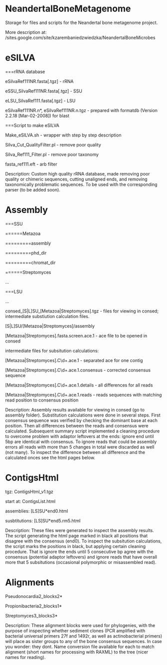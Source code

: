 NeandertalBoneMetagenome
========================

Storage for files and scripts for the Neandertal bone metagenome project.

More description at: /sites.google.com/site/kzarembaniedzwiedzka/NeandertalBoneMicrobes

eSILVA
========================

===rRNA database 

eSilvaRef111NR.fasta[.tgz] - rRNA

eSSU_SilvaRef111NR.fasta[.tgz] - SSU

eLSU_SilvaRef111.fasta[.tgz] - LSU

eSilvaRef111NR.n*, eSilvaRef111NR.n.tgz - prepared with formatdb (Version 2.2.18 [Mar-02-2008]) for blast

===Script to make eSILVA

Make_eSILVA.sh - wrapper with step by step description

Silva_Cut_QualityFilter.pl - remove poor quality

Silva_Ref111_Filter.pl - remove poor taxonomy

fasta_ref111.eft - arb filter

Description: Custom high quality rRNA database, made removing poor quality or chimeric sequences, cutting unaligned ends, and removing taxonomically problematic sequences. To be used with the corresponding parser (to be added soon).


Assembly
========================

===SSU

======Metazoa

=========assembly

=========phd_dir

=========chromat_dir

======Streptomyces

...

===LSU

...

consed_[S|L]SU_[Metazoa|Streptomyces].tgz - files for viewing in consed; intermediate substiution calculation files.

[S|L]SU/[Metazoa|Streptomyces]/assembly

[Metazoa|Streptomyces].fasta.screen.ace.1 - ace file to be opened in consed

intermediate files for subsitution calculations:

[Metazoa|Streptomyces].C\d+.ace.1 - separated ace for one contig

[Metazoa|Streptomyces].C\d+.ace.1.consensus - corrected consensus sequence

[Metazoa|Streptomyces].C\d+.ace.1.details - all differences for all reads

[Metazoa|Streptomyces].C\d+.ace.1.reads - reads sequences with matching read position to consensus position

Description:
Assembly results available for viewing in consed (go to assembly folder). Substitution calculations were done in several steps. First consensus sequence was verified by checking the dominant base at each position. Then all differences between the reads and consensus were calculated. Subsequent summary script implemented a cleaning procedure to overcome problem with adaptor leftovers at the ends: ignore end until 5bp are identical with consensus. To ignore reads that could be assembly errors all reads with more than 5 changes in total were discarded as well (not many). To inspect the difference between all difference and the calculated onces see the html pages below.

ContigsHtml
========================

tgz: ContigsHtml_v1.tgz

start at: ContigsList.html 

assemblies: [LS]SU*end0.html

susbtitutions: [LS]SU*end5.rm5.html

Description:
These files were generated to inspect the assembly results. The script generating the html page marked in black all positions that disagree with the consensus (end0). To inspect the subsitution calculations, the script marks the positions in black, but applying certain cleaning procedure. That is ignore the ends until 5 consecutive bp agree with the consensus (potential adaptor leftovers) and ignore reads that have overall more that 5 subsitutions (occasional polymorphic or misassembled read). 


Alignments
========================

Pseudonocardia2_blocks2*

Propionibacteria2_blocks1*

Streptomyces3_blocks3*

Description:
These alignment blocks were used for phylogenies, with the purpose of inspecting whether sediment clones (PCR amplified with bacterial universal primers 27f and 1492r, as well as actinobacterial primers) will place as sister groups to any of the bone consensus sequences. In case you wonder: they dont. Name conversion file available for each to match alignment (short names for processing with RAXML) to the tree (nicer names for reading).

